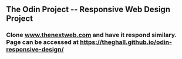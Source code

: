 ## The Odin Project -- Responsive Web Design Project
### Clone www.thenextweb.com and have it respond similary. Page can be accessed at https://theghall.github.io/odin-responsive-design/
